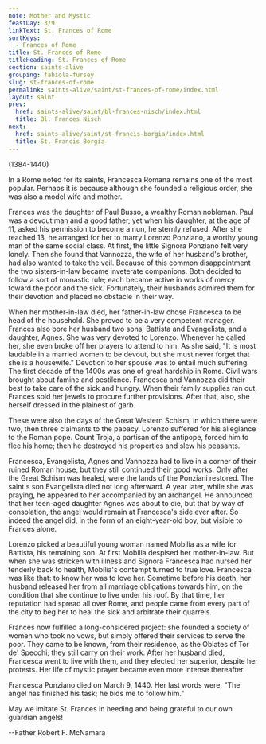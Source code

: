 ```yaml
---
note: Mother and Mystic
feastDay: 3/9
linkText: St. Frances of Rome
sortKeys:
  - Frances of Rome
title: St. Frances of Rome
titleHeading: St. Frances of Rome
section: saints-alive
grouping: fabiola-fursey
slug: st-frances-of-rome
permalink: saints-alive/saint/st-frances-of-rome/index.html
layout: saint
prev:
  href: saints-alive/saint/bl-frances-nisch/index.html
  title: Bl. Frances Nisch
next:
  href: saints-alive/saint/st-francis-borgia/index.html
  title: St. Francis Borgia
---
```

(1384-1440)

In a Rome noted for its saints, Francesca Romana remains one of the most popular. Perhaps it is because although she founded a religious order, she was also a model wife and mother.

Frances was the daughter of Paul Busso, a wealthy Roman nobleman. Paul was a devout man and a good father, yet when his daughter, at the age of 11, asked his permission to become a nun, he sternly refused. After she reached 13, he arranged for her to marry Lorenzo Ponziano, a worthy young man of the same social class. At first, the little Signora Ponziano felt very lonely. Then she found that Vannozza, the wife of her husband's brother, had also wanted to take the veil. Because of this common disappointment the two sisters-in-law became inveterate companions. Both decided to follow a sort of monastic rule; each became active in works of mercy toward the poor and the sick. Fortunately, their husbands admired them for their devotion and placed no obstacle in their way.

When her mother-in-law died, her father-in-law chose Francesca to be head of the household. She proved to be a very competent manager. Frances also bore her husband two sons, Battista and Evangelista, and a daughter, Agnes. She was very devoted to Lorenzo. Whenever he called her, she even broke off her prayers to attend to him. As she said, "It is most laudable in a married women to be devout, but she must never forget that she is a housewife." Devotion to her spouse was to entail much suffering. The first decade of the 1400s was one of great hardship in Rome. Civil wars brought about famine and pestilence. Francesca and Vannozza did their best to take care of the sick and hungry. When their family supplies ran out, Frances sold her jewels to procure further provisions. After that, also, she herself dressed in the plainest of garb.

These were also the days of the Great Western Schism, in which there were two, then three claimants to the papacy. Lorenzo suffered for his allegiance to the Roman pope. Count Troja, a partisan of the antipope, forced him to flee his home; then he destroyed his properties and slew his peasants.

Francesca, Evangelista, Agnes and Vannozza had to live in a corner of their ruined Roman house, but they still continued their good works. Only after the Great Schism was healed, were the lands of the Ponziani restored. The saint's son Evangelista died not long afterward. A year later, while she was praying, he appeared to her accompanied by an archangel. He announced that her teen-aged daughter Agnes was about to die, but that by way of consolation, the angel would remain at Francesca's side ever after. So indeed the angel did, in the form of an eight-year-old boy, but visible to Frances alone.

Lorenzo picked a beautiful young woman named Mobilia as a wife for Battista, his remaining son. At first Mobilia despised her mother-in-law. But when she was stricken with illness and Signora Francesca had nursed her tenderly back to health, Mobilia's contempt turned to true love. Francesca was like that: to know her was to love her. Sometime before his death, her husband released her from all marriage obligations towards him, on the condition that she continue to live under his roof. By that time, her reputation had spread all over Rome, and people came from every part of the city to beg her to heal the sick and arbitrate their quarrels.

Frances now fulfilled a long-considered project: she founded a society of women who took no vows, but simply offered their services to serve the poor. They came to be known, from their residence, as the Oblates of Tor de' Specchi; they still carry on their work. After her husband died, Francesca went to live with them, and they elected her superior, despite her protests. Her life of mystic prayer became even more intense thereafter.

Francesca Ponziano died on March 9, 1440. Her last words were, "The angel has finished his task; he bids me to follow him."

May we imitate St. Frances in heeding and being grateful to our own guardian angels!

\--Father Robert F. McNamara